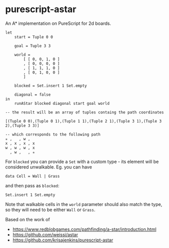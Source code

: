 # purescript-astar

An A\* implementation on PureScript for 2d boards.

```
let
    start = Tuple 0 0

    goal = Tuple 3 3

    world =
        [ [ 0, 0, 1, 0 ]
        , [ 0, 0, 0, 0 ]
        , [ 1, 1, 1, 0 ]
        , [ 0, 1, 0, 0 ]
        ]

    blocked = Set.insert 1 Set.empty

    diagonal = false
in
    runAStar blocked diagonal start goal world

-- the result will be an array of tuples containg the path coordinates

[(Tuple 0 0),(Tuple 0 1),(Tuple 1 1),(Tuple 2 1),(Tuple 3 1),(Tuple 3 2),(Tuple 3 3)]

-- which corresponds to the following path
✯ ,   , w ,
x , x , x , x
w , w , w , x
  , w ,   , ✯
```

For `blocked` you can provide a `Set` with a custom type - its element will be
considered unwalkable. Eg. you can have

```
data Cell = Wall | Grass
```

and then pass as `blocked`:

```
Set.insert 1 Set.empty
```

Note that walkable cells in the `world` parameter should also match the type, so
they will need to be either `Wall` or `Grass`.

Based on the work of

- https://www.redblobgames.com/pathfinding/a-star/introduction.html
- https://github.com/weissi/astar
- https://github.com/krisajenkins/purescript-astar
